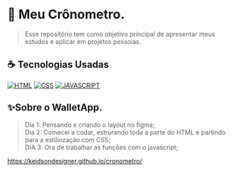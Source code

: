 # 📱 Meu Crônometro.
> Esse repositório tem como objetivo principal de apresentar meus estudos e aplicar em projetos pessoias.

## ☕ Tecnologias Usadas

[![HTML](https://img.shields.io/badge/html%20-%23323330.svg?&style=for-the-badge&logo=html&logoColor=black&color=FF8000)](#)
[![CSS](https://img.shields.io/badge/css%20-%23323330.svg?&style=for-the-badge&logo=css&logoColor=black&color=2E64FE)](#)
[![JAVASCRIPT](https://img.shields.io/badge/javascript%20-%23323330.svg?&style=for-the-badge&logo=css&logoColor=black&color=FFFF00)](#)


## ✨Sobre o WalletApp.
> Dia 1: Pensando e criando o layout no figma;<br>
> Dia 2: Comecei a codar, estrurando toda a parte do HTML e partindo para a estiliozação com CSS;<br>
> DIA 3: Ora de trabalhar as funções com o javascript;

https://keidsondesigner.github.io/cronometro/

